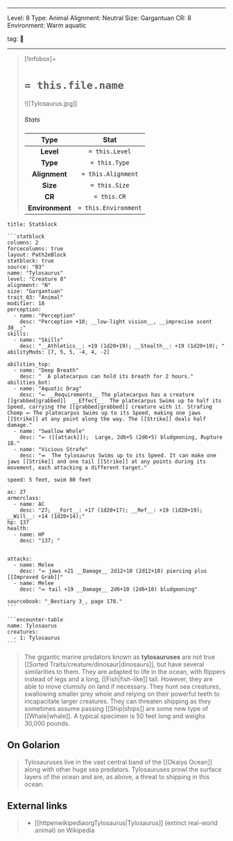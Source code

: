 
---


Level: 8
Type: Animal
Alignment: Neutral
Size: Gargantuan
CR: 8
Environment: Warm aquatic


tag: 👹

---

> [!infobox]+
> #  `= this.file.name`
> ![[Tylosaurus.jpg]]
> ##### Stats
> Type | Stat |
> :---:|:---:|
> **Level** | `= this.Level` |
> **Type** | `= this.Type` |
> **Alignment** | `= this.Alignment` |
> **Size** | `= this.Size` |
> **CR** | `= this.CR` |
> **Environment** | `= this.Environment` |




````ad-info
title: Statblock

```statblock
columns: 2
forcecolumns: true
layout: Path2eBlock
statblock: true
source: "B3"
name: "Tylosaurus"
level: "Creature 8"
alignment: "N"
size: "Gargantuan"
trait_03: "Animal"
modifier: 18
perception:
  - name: "Perception"
    desc: "Perception +18; __low-light vision__, __imprecise scent 30__;"
skills:
  - name: "Skills"
    desc: "__Athletics__: +19 (1d20+19); __Stealth__: +19 (1d20+19); "
abilityMods: [7, 5, 5, -4, 4, -2]

abilities_top:
  - name: "Deep Breath"
    desc: "  A platecarpus can hold its breath for 2 hours."
abilities_bot:
  - name: "Aquatic Drag"
    desc: "⬻ __Requirements__ The platecarpus has a creature [[grabbed|grabbed]]  __Effect__  The platecarpus Swims up to half its Speed, carrying the [[grabbed|grabbed]] creature with it. Strafing Chomp ⬻ The platecarpus Swims up to its Speed, making one jaws [[Strike]] at any point along the way. The [[Strike]] deals half damage."
  - name: "Swallow Whole"
    desc: "⬻ ([[attack]]);  Large, 2d6+5 (2d6+5) bludgeoning, Rupture 18."
  - name: "Vicious Strafe"
    desc: "⬺  The tylosaurus Swims up to its Speed. It can make one jaws [[Strike]] and one tail [[Strike]] at any points during its movement, each attacking a different target."

speed: 5 feet, swim 80 feet

ac: 27
armorclass:
  - name: AC
    desc: "27; __Fort__: +17 (1d20+17); __Ref__: +19 (1d20+19); __Will__: +14 (1d20+14);"
hp: 137
health:
  - name: HP
    desc: "137; "


attacks:
  - name: Melee
    desc: "⬻ jaws +21 __Damage__ 2d12+10 (2d12+10) piercing plus [[Improved Grab]]"
  - name: Melee
    desc: "⬻ tail +19 __Damage__ 2d6+10 (2d6+10) bludgeoning"

sourcebook: "_Bestiary 3_, page 178."
```

```encounter-table
name: Tylosaurus
creatures:
  - 1: Tylosaurus
```

````



> The gigantic marine predators known as **tylosauruses** are not true [[Sorted Traits/creature/dinosaur|dinosaurs]], but have several similarities to them. They are adapted to life in the ocean, with flippers instead of legs and a long, [[Fish|fish-like]] tail. However, they are able to move clumsily on land if necessary.
> They hunt sea creatures, swallowing smaller prey whole and relying on their powerful teeth to incapacitate larger creatures. They can threaten shipping as they sometimes assume passing [[Ship|ships]] are some new type of [[Whale|whale]].
> A typical specimen is 50 feet long and weighs 30,000 pounds.


## On Golarion

> Tylosauruses live in the vast central band of the [[Okaiyo Ocean]] along with other huge sea predators. Tylosauruses prowl the surface layers of the ocean and are, as above, a threat to shipping in this ocean.




## External links

> - [[httpenwikipediaorgTylosaurus|Tylosaurus]] (extinct real-world animal) on Wikipedia







